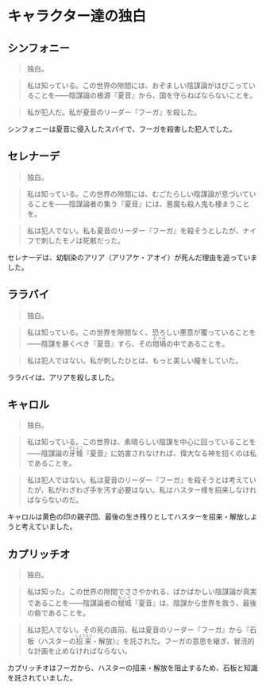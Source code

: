 # キャラクター達の独白
## シンフォニー
>独白。

>私は知っている。この世界の隙間には、おぞましい陰謀論がはびこっていることを――陰謀論の根源『夏音』から、国を守らねばならないことを。

>私が犯人だ。私が夏音のリーダー『フーガ』を殺した。

シンフォニーは夏音に侵入したスパイで、フーガを殺害した犯人でした。

## セレナーデ
>独白。

>私は知っている。この世界の隙間には、むごたらしい陰謀論が息づいていることを――陰謀論者の集う『夏音』には、悪魔も殺人鬼も棲まうことを。

>私は犯人でない。私も夏音のリーダー『フーガ』を殺そうとしたが、ナイフで刺したモノは死骸だった。

セレナーデは、幼馴染のアリア（アリアケ・アオイ）が死んだ理由を追っていました。

## ララバイ
>独白。

>私は知っている。この世界を隙間なく、恐ろしい悪意が覆っていることを――陰謀を暴くべき『夏音』すら、その<ruby>坩堝<rp>（</rp><rt>るつぼ</rt><rp>）</rp></ruby>の中であることを。

>私は犯人ではない。私が刺したひとは、もっと美しい瞳をしていた。

ララバイは、アリアを殺しました。

## キャロル
>独白。

>私は知っている。この世界は、素晴らしい陰謀を中心に回っていることを――陰謀論の<ruby>牙城<rp>（</rp><rt>がじょう</rt><rp>）</rp></ruby>『夏音』に妨害されなければ、偉大なる神を招くのは私であることを。


>私は犯人ではない。私は夏音のリーダー『フーガ』を殺そうとは考えていたが、私がわざわざ手を汚す必要はない。私はハスター様を招来しなければならないのだ。

キャロルは黄色の印の親子団、最後の生き残りとしてハスターを招来・解放しようと考えていました。

## カプリッチオ
>独白。

>私は知った。この世界の隙間でささやかれる、ばかばかしい陰謀論が真実であることを――陰謀論者の<ruby>根城<rp>（</rp><rt>ねじろ</rt><rp>）</rp></ruby>『夏音』は、陰謀から世界を救う、最後の砦であることを。

>私は犯人でない。その死の直前、私は夏音のリーダー『フーガ』から『石板〈ハスターの<ruby>招来<rp>（</rp><rt>しょうらい</rt><rp>）</rp></ruby>・解放〉』を託された。フーガの意思を継ぎ、冒涜的な計画を止めなければならない。

カプリッチオはフーガから、ハスターの招来・解放を阻止するため、石板と知識を託されていました。